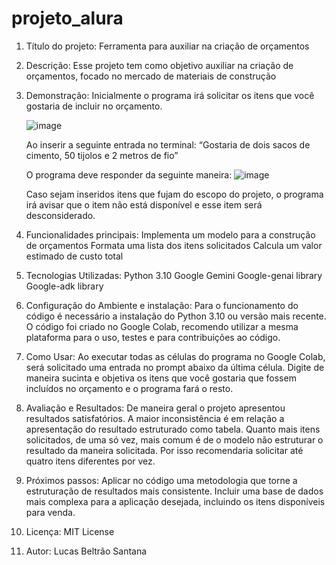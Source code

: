 # projeto_alura

1.	Título do projeto:
	 Ferramenta para auxiliar na criação de orçamentos
2.	Descrição:
  	  Esse projeto tem como objetivo auxiliar na criação de orçamentos, focado no mercado de materiais de construção
3.	Demonstração:
  	  Inicialmente o programa irá solicitar os itens que você gostaria de incluir no orçamento.
  	
    ![image](https://github.com/user-attachments/assets/368f3117-1c6a-4b66-857a-a6d596d14ca6)
  	
     Ao inserir a seguinte entrada no terminal: “Gostaria de dois sacos de cimento, 50 tijolos e 2 metros de fio”
  	
     O programa deve responder da seguinte maneira: ![image](https://github.com/user-attachments/assets/ce5d0fc9-7704-4e52-b71d-6ea5ddf7e694)
  	
     Caso sejam inseridos itens que fujam do escopo do projeto, o programa irá avisar que o item não está disponível e esse item será desconsiderado.
5.  Funcionalidades principais:
      Implementa um modelo para a construção de orçamentos
      Formata uma lista dos itens solicitados
      Calcula um valor estimado de custo total
6.	Tecnologias Utilizadas:
      Python 3.10
      Google Gemini
      Google-genai library
      Google-adk library
7.	Configuração do Ambiente e instalação:
      Para o funcionamento do código é necessário a instalação do Python 3.10 ou versão mais recente.
      O código foi criado no Google Colab, recomendo utilizar a mesma plataforma para o uso, testes e para contribuições ao código.
8.	Como Usar:
      Ao executar todas as células do programa no Google Colab, será solicitado uma entrada no prompt abaixo da última célula.
      Digite de maneira sucinta e objetiva os itens que você gostaria que fossem incluídos no orçamento e o programa fará o resto.
9.	Avaliação e Resultados:
      De maneira geral o projeto apresentou resultados satisfatórios.
      A maior inconsistência é em relação a apresentação do resultado estruturado como tabela.
  	  Quanto mais itens solicitados, de uma só vez, mais comum é de o modelo não estruturar o resultado da maneira solicitada.
  	  Por isso recomendaria solicitar até quatro itens diferentes por vez.
10.	Próximos passos:
      Aplicar no código uma metodologia que torne a estruturação de resultados mais consistente.
      Incluir uma base de dados mais complexa para a aplicação desejada, incluindo os itens disponíveis para venda.
11.	Licença:
       MIT License   
12.	Autor:
      Lucas Beltrão Santana


